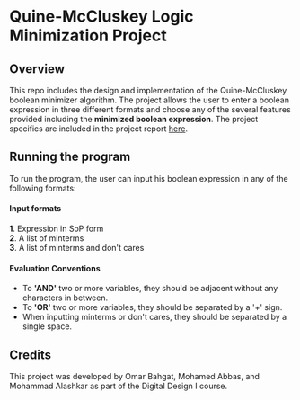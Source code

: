 # Quine-McCluskey Logic Minimization Project

## Overview 
This repo includes the design and implementation of the Quine-McCluskey boolean minimizer algorithm. The project allows the user to enter a boolean expression in three different formats and choose any of the several features provided including the **minimized boolean expression**. The project specifics are included in the project report [here](https://github.com/MohamedRagabAbbas/Digital-Design-Project-Final-Version-1/blob/main/Project%20Report.pdf).

## Running the program
To run the program, the user can input his boolean expression in any of the following formats:
#### Input formats 
**1**. Expression in SoP form <br> **2**. A list of minterms <br> **3**. A list of minterms and don't cares <br> 
#### Evaluation Conventions
- To **'AND'** two or more variables, they should be adjacent without any characters in between.
- To **'OR'** two or more variables, they should be separated by a '+' sign.
- When inputting minterms or don't cares, they should be separated by a single space.

## Credits
This project was developed by Omar Bahgat, Mohamed Abbas, and Mohammad Alashkar as part of the Digital Design I course.


